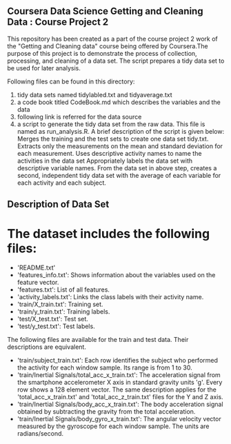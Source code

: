 ## Coursera Data Science Getting and Cleaning Data : Course Project 2
This repository has been created as a part of the course project 2 work of the "Getting and Cleaning data" course being offered by Coursera.The purpose of this project is to demonstrate the process of collection, processing, and cleaning of a data set. The script prepares a tidy data set to be used for later analysis. 

Following files can be found in this directory:
1) tidy data sets named tidylabled.txt and tidyaverage.txt
2) a code book titled CodeBook.md which describes the variables and the data
3) following link is referred for the data source
4) a script to generate the tidy data set from the raw data. This file is named as run_analysis.R. A brief description of the script is given below:
	Merges the training and the test sets to create one data set tidy.txt. 
	Extracts only the measurements on the mean and standard deviation for each measurement.
	Uses descriptive activity names to name the activities in the data set
	Appropriately labels the data set with descriptive variable names. 
	From the data set in above step, creates a second, independent tidy data set with the average of each variable for each activity and each subject.

## Description of Data Set 
The dataset includes the following files:
=========================================
- 'README.txt'
- 'features_info.txt': Shows information about the variables used on the feature vector.
- 'features.txt': List of all features.
- 'activity_labels.txt': Links the class labels with their activity name.
- 'train/X_train.txt': Training set.
- 'train/y_train.txt': Training labels.
- 'test/X_test.txt': Test set.
- 'test/y_test.txt': Test labels.

The following files are available for the train and test data. Their descriptions are equivalent. 
- 'train/subject_train.txt': Each row identifies the subject who performed the activity for each window sample. Its range is from 1 to 30. 
- 'train/Inertial Signals/total_acc_x_train.txt': The acceleration signal from the smartphone accelerometer X axis in standard gravity units 'g'. Every row shows a 128 element vector. The same description applies for the 'total_acc_x_train.txt' and 'total_acc_z_train.txt' files for the Y and Z axis. 
- 'train/Inertial Signals/body_acc_x_train.txt': The body acceleration signal obtained by subtracting the gravity from the total acceleration. 
- 'train/Inertial Signals/body_gyro_x_train.txt': The angular velocity vector measured by the gyroscope for each window sample. The units are radians/second. 